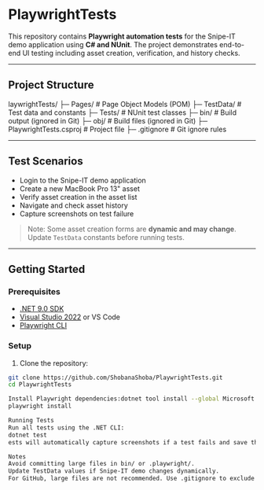 # PlaywrightTests

This repository contains **Playwright automation tests** for the Snipe-IT demo application using **C# and NUnit**. The project demonstrates end-to-end UI testing including asset creation, verification, and history checks.

---

## Project Structure
laywrightTests/
├─ Pages/ # Page Object Models (POM)
├─ TestData/ # Test data and constants
├─ Tests/ # NUnit test classes
├─ bin/ # Build output (ignored in Git)
├─ obj/ # Build files (ignored in Git)
├─ PlaywrightTests.csproj # Project file
├─ .gitignore # Git ignore rules







---

## Test Scenarios

- Login to the Snipe-IT demo application
- Create a new MacBook Pro 13" asset
- Verify asset creation in the asset list
- Navigate and check asset history
- Capture screenshots on test failure

>  Note: Some asset creation forms are **dynamic and may change**. Update `TestData` constants before running tests.

---

## Getting Started

### Prerequisites

- [.NET 9.0 SDK](https://dotnet.microsoft.com/download/dotnet/9.0)
- [Visual Studio 2022](https://visualstudio.microsoft.com/) or VS Code
- [Playwright CLI](https://playwright.dev/dotnet/docs/intro)

### Setup

1. Clone the repository:
```bash
git clone https://github.com/ShobanaShoba/PlaywrightTests.git
cd PlaywrightTests

Install Playwright dependencies:dotnet tool install --global Microsoft.Playwright.CLI
playwright install

Running Tests
Run all tests using the .NET CLI:
dotnet test
ests will automatically capture screenshots if a test fails and save them in the Screenshots/ folder.

Notes
Avoid committing large files in bin/ or .playwright/.
Update TestData values if Snipe-IT demo changes dynamically.
For GitHub, large files are not recommended. Use .gitignore to exclude them.
